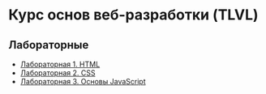 # Курс основ веб-разработки (TLVL)

## Лабораторные
* [Лабораторная 1. HTML](https://github.com/dfisun/webdev-f2019/blob/master/labs/lab1_html.md)
* [Лабораторная 2. CSS](https://github.com/dfisun/webdev-f2019/blob/master/labs/lab2_css.md)
* [Лабораторная 3. Основы JavaScript](https://github.com/dfisun/webdev-f2019/blob/master/labs/lab3_basic_js.md)
